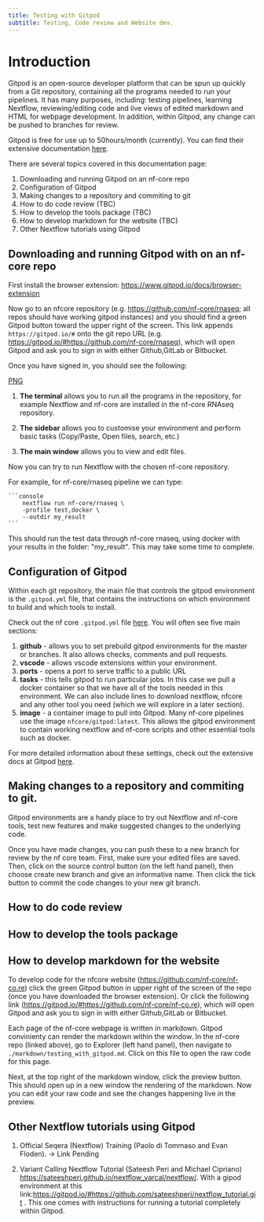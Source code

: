 ```yaml
---
title: Testing with Gitpod
subtitle: Testing, Code review and Website dev.
---
```


# Introduction

Gitpod is an open-source developer platform that can be spun up quickly from a Git repository, containing all the programs needed to run your pipelines. It has many purposes, including: testing pipelines, learning Nextflow, reviewing/editing code and live views of edited markdown and HTML for webpage development. In addition, within Gitpod, any change can be pushed to branches for review. 

Gitpod is free for use up to 50hours/month (currently). You can find their extensive documentation [here](https://gitpod.io/). 

There are several topics covered in this documentation page:

1. Downloading and running Gitpod on an nf-core repo
2. Configuration of Gitpod
3. Making changes to a repository and commiting to git
4. How to do code review (TBC)
5. How to develop the tools package (TBC)
6. How to develop markdown for the website (TBC)
7. Other Nextflow tutorials using Gitpod


## Downloading and running Gitpod with on an nf-core repo

First install the browser extension: https://www.gitpod.io/docs/browser-extension

Now go to an nfcore repository (e.g. https://github.com/nf-core/rnaseq; all repos should have working gitpod instances) and you should find a green Gitpod button toward the upper right of the screen. This link appends `https://gitpod.io/#` onto the git repo URL (e.g. https://gitpod.io/#https://github.com/nf-core/rnaseq), which will open Gitpod and ask you to sign in with either Github,GitLab or Bitbucket. 

Once you have signed in, you should see the following:

[PNG](https://github.com/nf-core/public_html/assets/img/nf-core-gitpod.png)

1. **The terminal** allows you to run all the programs in the repository, for example Nextflow and nf-core are installed in the nf-core RNAseq repository.

2. **The sidebar** allows you to customise your environment and perform basic tasks (Copy/Paste, Open files, search, etc.)

3. **The main window** allows you to view and edit files.

Now you can try to run Nextflow with the chosen nf-core repository. 

For example, for nf-core/rnaseq pipeline we can type:

    ```console
		nextflow run nf-core/rnaseq \
		-profile test,docker \
		--outdir my_result
    ```

This should run the test data through nf-core rnaseq, using docker with your results in the folder: "my_result". This may take some time to complete.


## Configuration of Gitpod

Within each git repository, the main file that controls the gitpod environment is the `.gitpod.yml` file, that contains the instructions on which environment to build and which tools to install. 

Check out the nf core `.gitpod.yml` file [here](https://github.com/nf-core/nf-co.re/blob/master/.gitpod.yml). You will often see five main sections:

1. **github** - allows you to set prebuild gitpod environments for the master or branches. It also allows checks, comments and pull requests.
2. **vscode** - allows vscode extensions within your environment.
3. **ports**  - opens a port to serve traffic to a public URL
4. **tasks**  - this tells gitpod to run particular jobs. In this case we pull a docker container so that we have all of the tools needed in this environment. We can also include lines to download nextflow, nfcore and any other tool you need (which we will explore in a later section).
5. **image** - a container image to pull into Gitpod. Many nf-core pipelines use the image `nfcore/gitpod:latest`. This allows the gitpod environment to contain working nextflow and nf-core scripts and other essential tools such as docker.

For more detailed information about these settings, check out the extensive docs at Gitpod [here](https://www.gitpod.io/docs/config-gitpod-file).


## Making changes to a repository and commiting to git.

Gitpod environments are a handy place to try out Nextflow and nf-core tools, test new features and make suggested changes to the underlying code. 

Once you have made changes, you can push these to a new branch for review by the nf core team. First, make sure your edited files are saved. Then, click on the source control button (on the left hand panel), then choose create new branch and give an informative name. Then click the tick button to commit the code changes to your new git branch.



## How to do code review




## How to develop the tools package




## How to develop markdown for the website

To develop code for the nfcore website (https://github.com/nf-core/nf-co.re) click the green Gitpod button in upper right of the screen of the repo (once you have downloaded the browser extension). Or click the following link (https://gitpod.io/#https://github.com/nf-core/nf-co.re), which will open Gitpod and ask you to sign in with either Github,GitLab or Bitbucket. 

Each page of the nf-core webpage is written in markdown. Gitpod convinienty can render the markdown within the window. In the nf-core repo (linked above), go to Explorer (left hand panel), then navigate to `./markdown/testing_with_gitpod.md`. Click on this file to open the raw code for this page. 

Next, at the top right of the markdown window, click the preview button. This should open up in a new window the rendering of the markdown. Now you can edit your raw code and see the changes happening live in the preview. 

## Other Nextflow tutorials using Gitpod

1. Official Seqera (Nextflow) Training  (Paolo di Tommaso and Evan Floden). -> Link Pending

2. Variant Calling Nextflow Tutorial (Sateesh Peri and Michael Cipriano)  https://sateeshperi.github.io/nextflow_varcal/nextflow/. With a gipod environment at this link:https://gitpod.io/#https://github.com/sateeshperi/nextflow_tutorial.git . This one comes with instructions for running a tutorial completely within Gitpod.